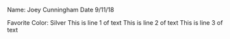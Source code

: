 Name: Joey Cunningham
Date 9/11/18

Favorite Color: Silver
This is line 1 of text 
This is line 2 of text 
This is line 3 of text 
